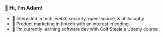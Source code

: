### 👋 Hi, I’m Adam!
- 👀 Interested in tech, web3, security, open-source, & philosophy
- 🚀 Product marketing in fintech with an interest in coding.
- 🌱 I’m currently learning software dev with Colt Steele's Udemy course

<!---
mindofadam/mindofadam is a ✨ special ✨ repository because its `README.md` (this file) appears on your GitHub profile.
You can click the Preview link to take a look at your changes.
--->
